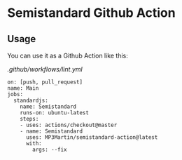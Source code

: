 # Semistandard Github Action

## Usage

You can use it as a Github Action like this:

_.github/workflows/lint.yml_
```
on: [push, pull_request]
name: Main
jobs:
  standardjs:
    name: Semistandard
    runs-on: ubuntu-latest
    steps:
    - uses: actions/checkout@master
    - name: Semistandard
      uses: MP3Martin/semistandard-action@latest
      with:
        args: --fix
```

